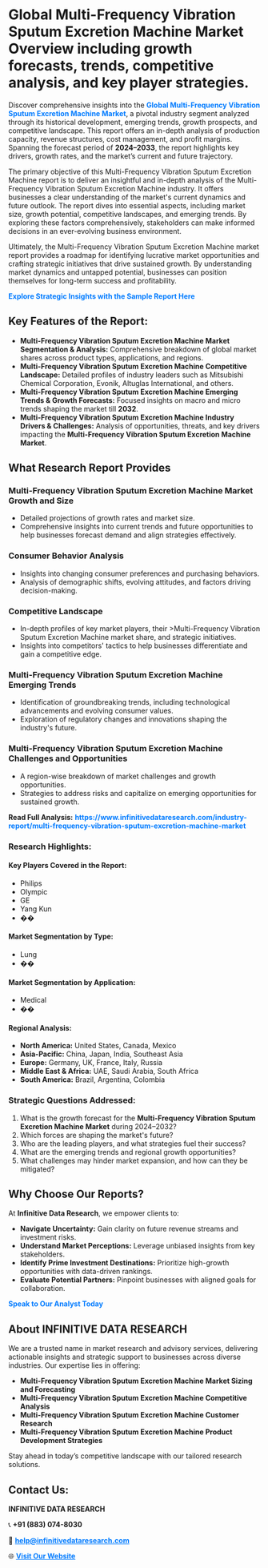 <h1>Global Multi-Frequency Vibration Sputum Excretion Machine Market Overview including growth forecasts, trends, competitive analysis, and key player strategies.</h1>
<p>
Discover comprehensive insights into the 
<a href="https://www.infinitivedataresearch.com/industry-report/multi-frequency-vibration-sputum-excretion-machine-market" rel="dofollow" style="color: #007BFF; text-decoration: none;"><strong>Global Multi-Frequency Vibration Sputum Excretion Machine Market</strong></a>, a pivotal industry segment analyzed through its historical development, emerging trends, growth prospects, and competitive landscape. This report offers an in-depth analysis of production capacity, revenue structures, cost management, and profit margins. Spanning the forecast period of <strong>2024–2033</strong>, the report highlights key drivers, growth rates, and the market’s current and future trajectory.
</p>
<p>
The primary objective of this Multi-Frequency Vibration Sputum Excretion Machine report is to deliver an insightful and in-depth analysis of the Multi-Frequency Vibration Sputum Excretion Machine industry. It offers businesses a clear understanding of the market's current dynamics and future outlook. The report dives into essential aspects, including market size, growth potential, competitive landscapes, and emerging trends. By exploring these factors comprehensively, stakeholders can make informed decisions in an ever-evolving business environment.
</p>
<p>
Ultimately, the Multi-Frequency Vibration Sputum Excretion Machine market report provides a roadmap for identifying lucrative market opportunities and crafting strategic initiatives that drive sustained growth. By understanding market dynamics and untapped potential, businesses can position themselves for long-term success and profitability.
</p>
<p>
<a href="https://www.infinitivedataresearch.com/request-sample/reportId=109478" style="color: #007BFF; text-decoration: none;"><strong>Explore Strategic Insights with the Sample Report Here</strong></a>
</p>

<h2>Key Features of the Report:</h2>
<ul>
<li><strong>Multi-Frequency Vibration Sputum Excretion Machine Market Segmentation & Analysis:</strong> Comprehensive breakdown of global market shares across product types, applications, and regions.</li>
<li><strong>Multi-Frequency Vibration Sputum Excretion Machine Competitive Landscape:</strong> Detailed profiles of industry leaders such as Mitsubishi Chemical Corporation, Evonik, Altuglas International, and others.</li>
<li><strong>Multi-Frequency Vibration Sputum Excretion Machine Emerging Trends & Growth Forecasts:</strong> Focused insights on macro and micro trends shaping the market till <strong>2032</strong>.</li>
<li><strong>Multi-Frequency Vibration Sputum Excretion Machine Industry Drivers & Challenges:</strong> Analysis of opportunities, threats, and key drivers impacting the <strong>Multi-Frequency Vibration Sputum Excretion Machine Market</strong>.</li>
</ul>

<h2>What Research Report Provides</h2>
<h3>Multi-Frequency Vibration Sputum Excretion Machine Market Growth and Size</h3>
<ul>
<li>Detailed projections of growth rates and market size.</li>
<li>Comprehensive insights into current trends and future opportunities to help businesses forecast demand and align strategies effectively.</li>
</ul>

<h3>Consumer Behavior Analysis</h3>
<ul>
<li>Insights into changing consumer preferences and purchasing behaviors.</li>
<li>Analysis of demographic shifts, evolving attitudes, and factors driving decision-making.</li>
</ul>

<h3>Competitive Landscape</h3>
<ul>
<li>In-depth profiles of key market players, their >Multi-Frequency Vibration Sputum Excretion Machine market share, and strategic initiatives.</li>
<li>Insights into competitors' tactics to help businesses differentiate and gain a competitive edge.</li>
</ul>

<h3>Multi-Frequency Vibration Sputum Excretion Machine Emerging Trends</h3>
<ul>
<li>Identification of groundbreaking trends, including technological advancements and evolving consumer values.</li>
<li>Exploration of regulatory changes and innovations shaping the industry's future.</li>
</ul>

<h3>Multi-Frequency Vibration Sputum Excretion Machine Challenges and Opportunities</h3>
<ul>
<li>A region-wise breakdown of market challenges and growth opportunities.</li>
<li>Strategies to address risks and capitalize on emerging opportunities for sustained growth.</li>
</ul>
<p><strong>Read Full Analysis:</strong> <a href="https://www.infinitivedataresearch.com/industry-report/multi-frequency-vibration-sputum-excretion-machine-market" rel="dofollow" style="color: #007BFF; text-decoration: none;"><strong>https://www.infinitivedataresearch.com/industry-report/multi-frequency-vibration-sputum-excretion-machine-market</strong></a></p>
<h3>Research Highlights:</h3>
<h4>Key Players Covered in the Report:</h4>
<ul><li>Philips</li><li>Olympic</li><li>GE</li><li>Yang Kun</li><li>��</li></ul>
<h4>Market Segmentation by Type:</h4>
<ul><li>Lung</li><li>��</li></ul>
<h4>Market Segmentation by Application:</h4>
<ul><li>Medical</li><li>��</li></ul>

<h4>Regional Analysis:</h4>
<ul>
<li><strong>North America:</strong> United States, Canada, Mexico</li>
<li><strong>Asia-Pacific:</strong> China, Japan, India, Southeast Asia</li>
<li><strong>Europe:</strong> Germany, UK, France, Italy, Russia</li>
<li><strong>Middle East & Africa:</strong> UAE, Saudi Arabia, South Africa</li>
<li><strong>South America:</strong> Brazil, Argentina, Colombia</li>
</ul>

<h3>Strategic Questions Addressed:</h3>
<ol>
<li>What is the growth forecast for the <strong>Multi-Frequency Vibration Sputum Excretion Machine Market</strong> during 2024–2032?</li>
<li>Which forces are shaping the market's future?</li>
<li>Who are the leading players, and what strategies fuel their success?</li>
<li>What are the emerging trends and regional growth opportunities?</li>
<li>What challenges may hinder market expansion, and how can they be mitigated?</li>
</ol>

<h2>Why Choose Our Reports?</h2>
<p>At <strong>Infinitive Data Research</strong>, we empower clients to:</p>
<ul>
<li><strong>Navigate Uncertainty:</strong> Gain clarity on future revenue streams and investment risks.</li>
<li><strong>Understand Market Perceptions:</strong> Leverage unbiased insights from key stakeholders.</li>
<li><strong>Identify Prime Investment Destinations:</strong> Prioritize high-growth opportunities with data-driven rankings.</li>
<li><strong>Evaluate Potential Partners:</strong> Pinpoint businesses with aligned goals for collaboration.</li>
</ul>
<p><a href="https://www.infinitivedataresearch.com/industry-report/multi-frequency-vibration-sputum-excretion-machine-market" rel="dofollow" style="color: #007BFF; text-decoration: none;"><strong>Speak to Our Analyst Today</strong></a></p>

<h2>About INFINITIVE DATA RESEARCH</h2>
<p>We are a trusted name in market research and advisory services, delivering actionable insights and strategic support to businesses across diverse industries. Our expertise lies in offering:</p>
<ul>
<li><strong>Multi-Frequency Vibration Sputum Excretion Machine Market Sizing and Forecasting</strong></li>
<li><strong>Multi-Frequency Vibration Sputum Excretion Machine Competitive Analysis</strong></li>
<li><strong>Multi-Frequency Vibration Sputum Excretion Machine Customer Research</strong></li>
<li><strong>Multi-Frequency Vibration Sputum Excretion Machine Product Development Strategies</strong></li>
</ul>
<p>Stay ahead in today’s competitive landscape with our tailored research solutions.</p>

<h2>Contact Us:</h2>
<p><strong>INFINITIVE DATA RESEARCH</strong></p>
<p>📞 <strong>+91 (883) 074-8030</strong></p>
<p>📧 <strong><a href="mailto:help@infinitivedataresearch.com" style="color: #007BFF;">help@infinitivedataresearch.com</a></strong></p>
<p>🌐 <strong><a href="https://www.infinitivedataresearch.com" rel="dofollow" style="color: #007BFF;">Visit Our Website</a></strong></p>